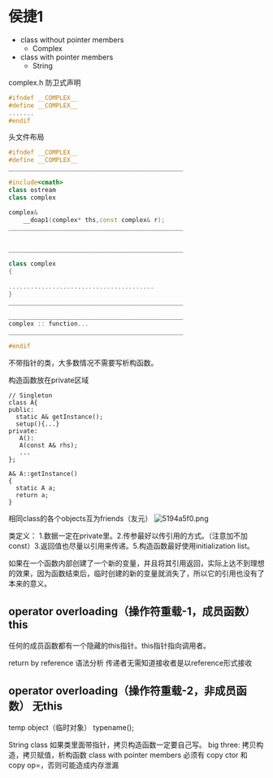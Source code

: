 # 侯捷1

- class without pointer members
  - Complex
- class with pointer members
  - String  


complex.h
防卫式声明
~~~C++
#ifndef __COMPLEX__
#define __COMPLEX__   
.......
#endif
~~~

头文件布局
~~~C++
#ifndef __COMPLEX__
#define __COMPLEX__   
________________________________________________

#include<cmath>
class ostream                                                                forward declarations
class complex                                                               前置声明

complex&
    __doap1(complex* ths,const complex& r);
________________________________________________


________________________________________________

class complex
{
                                                                                    class declarations
........................................                                                    类-声明
}                                                               
________________________________________________

________________________________________________
complex :: function...                                                     class definition 类定义
________________________________________________

#endif
~~~


不带指针的类，大多数情况不需要写析构函数。 

构造函数放在private区域
~~~
// Singleton
class A{
public:
  static A& getInstance();
  setup(){...}
private:
   A():
   A(const A& rhs);
   ...
};

A& A::getInstance()
{
  static A a;
  return a;
}
~~~



相同class的各个objects互为friends（友元）
![5194a5f0.png](:storage\e085efcd-aaff-4f6d-94a3-107cbd04e949\5194a5f0.png)


类定义：
 1.数据一定在private里。2.传参最好以传引用的方式。（注意加不加const）3.返回值也尽量以引用来传递。5.构造函数最好使用initialization list。

如果在一个函数内部创建了一个新的变量，并且将其引用返回，实际上达不到理想的效果，因为函数结束后，临时创建的新的变量就消失了，所以它的引用也没有了本来的意义。


## operator overloading（操作符重载-1，成员函数） this
任何的成员函数都有一个隐藏的this指针。this指针指向调用者。

return by reference 语法分析
传递者无需知道接收者是以reference形式接收

## operator overloading（操作符重载-2，非成员函数） 无this
temp object（临时对象） typename();


String class
如果类里面带指针，拷贝构造函数一定要自己写。
big three: 拷贝构造，拷贝赋值，析构函数
class with pointer members 必须有 copy ctor 和 copy op=，否则可能造成内存泄漏 
